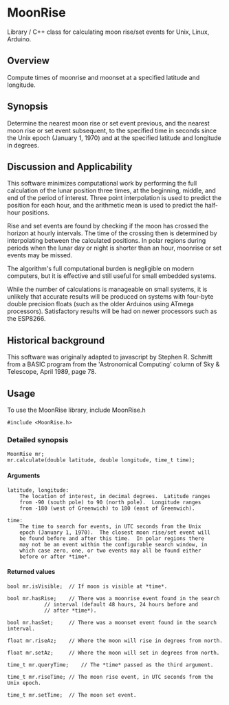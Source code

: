 # MoonRise
Library / C++ class for calculating moon rise/set events for Unix, Linux, Arduino.

## Overview
Compute times of moonrise and moonset at a specified latitude and longitude.

## Synopsis
Determine the nearest moon rise or set event previous, and the nearest
moon rise or set event subsequent, to the specified time in seconds since the
Unix epoch (January 1, 1970) and at the specified latitude and longitude in
degrees.

## Discussion and Applicability
This software minimizes computational work by performing the full calculation
of the lunar position three times, at the beginning, middle, and end of the
period of interest.  Three point interpolation is used to predict the position
for each hour, and the arithmetic mean is used to predict the half-hour positions.

Rise and set events are found by checking if the moon has crossed the horizon
at hourly intervals.  The time of the crossing then is determined by
interpolating between the calculated positions.  In polar regions during
periods when the lunar day or night is shorter than an hour, moonrise or set
events may be missed.

The algorithm's full computational burden is negligible on modern computers,
but it is effective and still useful for small embedded systems.

While the number of calculations is manageable on small systems, it is
unlikely that accurate results will be produced on systems with four-byte
double precision floats (such as the older Arduinos using ATmega processors).
Satisfactory results will be had on newer processors such as the ESP8266.

## Historical background
This software was originally adapted to javascript by Stephen R. Schmitt
from a BASIC program from the 'Astronomical Computing' column of Sky & Telescope,
April 1989, page 78.

## Usage

To use the MoonRise library, include MoonRise.h
	
	#include <MoonRise.h>

### Detailed synopsis
	MoonRise mr;
	mr.calculate(double latitude, double longitude, time_t time);

#### Arguments
	latitude, longitude:
		The location of interest, in decimal degrees.  Latitude ranges
		from -90 (south pole) to 90 (north pole).  Longitude ranges
		from -180 (west of Greenwich) to 180 (east of Greenwich).

	time:  
		The time to search for events, in UTC seconds from the Unix
		epoch (January 1, 1970).  The closest moon rise/set event will
		be found before and after this time.  In polar regions there
		may not be an event within the configurable search window, in
		which case zero, one, or two events may all be found either
		before or after *time*.

#### Returned values
	bool mr.isVisible;	// If moon is visible at *time*.

	bool mr.hasRise;	// There was a moonrise event found in the search
				// interval (default 48 hours, 24 hours before and
				// after *time*).

	bool mr.hasSet;		// There was a moonset event found in the search interval.

	float mr.riseAz;	// Where the moon will rise in degrees from north.

	float mr.setAz;		// Where the moon will set in degrees from north.

	time_t mr.queryTime;	// The *time* passed as the third argument.

	time_t mr.riseTime;	// The moon rise event, in UTC seconds from the Unix epoch.

	time_t mr.setTime;	// The moon set event.
